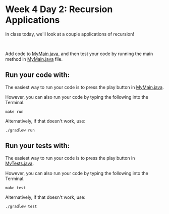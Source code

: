 # Week 4 Day 2: Recursion Applications

In class today, we'll look at a couple applications of recursion!

<br />

Add code to [MyMain.java](src/main/java/MyMain.java), and then test your code by running the main method in [MyMain.java](src/main/java/MyMain.java) file. 

## Run your code with:
The easiest way to run your code is to press the play button in [MyMain.java](src/main/java/MyMain.java).

However, you can also run your code by typing the following into the Terminal.

```shell script
make run
```

Alternatively, if that doesn't work, use:

```shell script
./gradlew run
```

## Run your tests with:
The easiest way to run your code is to press the play button in [MyTests.java](src/test/java/MyTests.java).

However, you can also run your code by typing the following into the Terminal.

```shell script
make test
```

Alternatively, if that doesn't work, use:

```shell script
./gradlew test
```